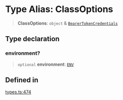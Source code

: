 # Type Alias: ClassOptions

> **ClassOptions**: `object` & [`BearerTokenCredentials`](/docs/tools/SDK/type-aliases/BearerTokenCredentials.md)

## Type declaration

### environment?

> `optional` **environment**: [`ENV`](/docs/tools/SDK/type-aliases/ENV.md)

## Defined in

[types.ts:474](https://github.com/monerium/js-monorepo/blob/main/packages/sdk/src/types.ts#L474)
